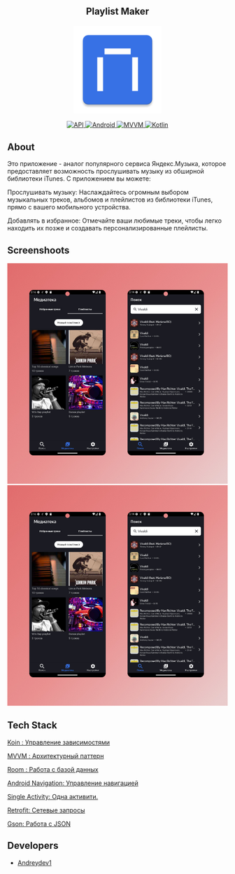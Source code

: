 ## <p align="center">Playlist Maker</p>
<p align="center">
    <img src="https://github.com/Andreydev1/PlaylistMaker_project/blob/sprint%2323/app/src/main/res/mipmap-xxxhdpi/ic_launcher.png" alt="Playlist Maker" width="200">
</p>

<div align="center">
    <a href="https://android-arsenal.com/api?level=26">
        <img src="https://img.shields.io/badge/API-26%2B-brightgreen.svg?style=flat" alt="API">
        <img src="https://img.shields.io/badge/Android-blue") alt="Android">
        <img src="https://img.shields.io/badge/MVVM-pink") alt="MVVM">
        <img src="https://img.shields.io/badge/Kotlin-purple") alt="Kotlin">
    </a>
</div>

## About

Это приложение - аналог популярного сервиса Яндекс.Музыка, которое предоставляет возможность прослушивать музыку из обширной библиотеки iTunes. С приложением вы можете:

Прослушивать музыку: Наслаждайтесь огромным выбором музыкальных треков, альбомов и плейлистов из библиотеки iTunes, прямо с вашего мобильного устройства.

Добавлять в избранное: Отмечайте ваши любимые треки, чтобы легко находить их позже и создавать персонализированные плейлисты.

## Screenshoots   
![Screenshot 2](https://github.com/Andreydev1/PlaylistMaker_project/blob/main/Readme/screenshot2.jpg)
![Screenshot 2](https://github.com/Andreydev1/PlaylistMaker_project/blob/main/Readme/screenshot2.jpg)

## Tech Stack

[Koin : Управление зависимостями](https://github.com/InsertKoinIO/koin)
   
[MVVM : Архитектурный паттерн](https://developer.android.com/jetpack/guide)

[Room : Работа с базой данных](https://developer.android.com/training/data-storage/room)

[Android Navigation: Управление навигацией](https://developer.android.com/guide/navigation/navigation-getting-started)

[Single Activity: Одна активити.](https://developer.android.com/guide/navigation/navigation-getting-started)

[Retrofit: Сетевые запросы](https://square.github.io/retrofit/)

[Gson: Работа с JSON](https://github.com/google/gson)


## Developers

- [Andreydev1](https://github.com/Andreydev1)

